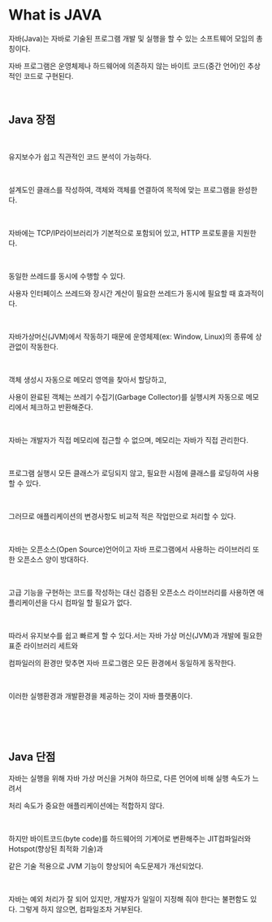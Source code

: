 What is JAVA
================================================

 자바(Java)는 자바로 기술된 프로그램 개발 및 실행을 할 수 있는 소프트웨어 모임의 총칭이다. 
 
 자바 프로그램은 운영체제나 하드웨어에 의존하지 않는 바이트 코드(중간 언어)인 추상적인 코드로 구현된다.       

 </br>
 
 ## Java 장점

 </br>

유지보수가 쉽고 직관적인 코드 분석이 가능하다.

 </br>

설계도인 클래스를 작성하여, 객체와 객체를 연결하여 목적에 맞는 프로그램을 완성한다.

 </br>

자바에는 TCP/IP라이브러리가 기본적으로 포함되어 있고, HTTP 프로토콜을 지원한다.

 </br>

동일한 쓰레드를 동시에 수행할 수 있다.    

사용자 인터페이스 쓰레드와 장시간 계산이 필요한 쓰레드가 동시에 필요할 때 효과적이다.      

 </br>

자바가상머신(JVM)에서 작동하기 때문에 운영체제(ex: Window, Linux)의 종류에 상관없이 작동한다.

 </br>

객체 생성시 자동으로 메모리 영역을 찾아서 할당하고,     

사용이 완료된 객체는 쓰레기 수집기(Garbage Collector)를 실행시켜 자동으로 메모리에서 체크하고 반환해준다.

 </br>
 
자바는 개발자가 직접 메모리에 접근할 수 없으며, 메모리는 자바가 직접 관리한다.

 </br>

프로그램 실행시 모든 클래스가 로딩되지 않고, 필요한 시점에 클래스를 로딩하여 사용할 수 있다.

 </br>
 
그러므로 애플리케이션의 변경사항도 비교적 적은 작업만으로 처리할 수 있다.

 </br>

자바는 오픈소스(Open Source)언어이고 자바 프로그램에서 사용하는 라이브러리 또한 오픈소스 양이 방대하다. 

</br>
 
고급 기능을 구현하는 코드를 작성하는 대신 검증된 오픈소스 라이브러리를 사용하면 애플리케이션을 다시 컴파일 할 필요가 없다. 

</br>

따라서 유지보수를 쉽고 빠르게 할 수 있다.서는 자바 가상 머신(JVM)과 개발에 필요한 표준 라이브러리 세트와       

컴파일러의 환경만 맞추면 자바 프로그램은 모든 환경에서 동일하게 동작한다. 

</br>

이러한 실행환경과 개발환경을 제공하는 것이 자바 플랫폼이다.         

</br>
</br>
</br>

## Java 단점

자바는 실행을 위해 자바 가상 머신을 거쳐야 하므로, 다른 언어에 비해 실행 속도가 느려서    

처리 속도가 중요한 애플리케이션에는 적합하지 않다.      

</br>

하지만 바이트코드(byte code)를 하드웨어의 기계어로 변환해주는 JIT컴파일러와 Hotspot(향상된 최적화 기술)과    

같은 기술 적용으로 JVM 기능이 향상되어 속도문제가 개선되었다.    

</br>

자바는 예외 처리가 잘 되어 있지만, 개발자가 일일이 지정해 줘야 한다는 불편함도 있다. 그렇게 하지 않으면, 컴파일조차 거부된다.    

</br>



 
